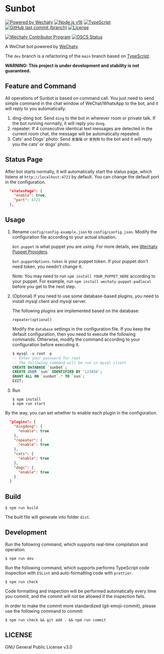 # Sunbot

[![Powered by Wechaty](https://img.shields.io/badge/Powered%20By-Wechaty-brightgreen.svg)](https://github.com/wechaty/wechaty)
[![Node.js v16](https://img.shields.io/badge/node-%3E%3D16-green.svg)](https://nodejs.org/)
[![TypeScript](https://img.shields.io/badge/%3C%2F%3E-TypeScript-blue.svg)](https://www.typescriptlang.org/)
[![GitHub last commit (branch)](https://img.shields.io/github/last-commit/ligen131/Sunbot/dev)](https://github.com/ligen131/Sunbot/tree/dev)
[![License](https://img.shields.io/github/license/ligen131/Sunbot)](https://www.gnu.org/licenses/gpl-3.0.html)

[![Wechaty Contributor Program](https://img.shields.io/badge/Wechaty-Contributor%20Program-green.svg)](https://wechaty.js.org/docs/contributing/)
[![OSCS Status](https://www.oscs1024.com/platform/badge/ligen131/Sunbot.svg?size=small)](https://www.oscs1024.com/project/ligen131/Sunbot?ref=badge_small)

A WeChat bot powered by [WeChaty](https://github.com/wechaty/wechaty).

The `dev` branch is a refactoring of the `main` branch based on [TypeScript](https://www.typescriptlang.org/).

**WARNING: This project is under development and stability is not guaranteed.**

## Feature and Command

All operations of Sunbot is based on command call. You just need to send simple command in the chat window of WeChat/WhatsApp to the bot, and it will reply to you automatically.

1. ding-dong bot: Send `ding` to the bot in wherever room or private talk. If the bot running normally, it will reply you `dong`.
2. repeater: If 4 consecutive identical text messages are detected in the current room chat, the message will be automatically repeated.
3. Cats' and Dogs' photo: Send `发猫猫` or `发狗狗` to the bot and it will reply you the cats' or dogs' photo.

## Status Page

After bot starts normally, it will automatically start the status page, which listens at `http://localhost:4721` by default. You can change the default port in the configuration.

```json
  "statusPage": {
    "enable": true,
    "port": 4721
  },
```

## Usage

1. Rename `config/config-example.json` to `config/config.json`. Modify the configuration file according to your actual situation.  

   `bot.puppet` is what puppet you are using. For more details, see [Wechaty Puppet Providers](https://wechaty.js.org/docs/puppet-providers/).  

   `bot.puppetOptions.token` is your puppet token. If your puppet don't need token, you needn't change it.  

   Note: You may need to run `npm install YOUR_PUPPET_HERE` according to your puppet. For example, run `npm install wechaty-puppet-padlocal` before you get to the next step.

2. (Optional) If you need to use some database-based plugins, you need to install mysql client and mysql server.

   The following plugins are implemented based on the database:

   ```
   repeater(optional)
   ```
   
   Modify the `database` settings in the configuration file. If you keep the default configuration, then you need to execute the following commands. Otherwise, modify the command according to your configuration before executing it.

   ```sql
   $ mysql -u root -p
   -- Enter your password for root
   -- The following command will be run in mysql client
   CREATE DATABASE `sunbot`;
   CREATE USER `sun` IDENTIFIED BY '123456';
   GRANT ALL ON `sunbot`.* TO `sun`;
   EXIT;
   ```

3. Run

   ```shell
   $ npm install
   $ npm run start
   ```

By the way, you can set whether to enable each plugin in the configuration.

```json
  "plugins": {
    "dingdong": {
      "enable": true
    },
    "repeater": {
      "enable": true
    },
    "cats": {
      "enable": true
    },
    "dogs": {
      "enable": true
    }
  }
```

## Build

```shell
$ npm run build
```

The built file will generate into folder `dist`.

## Development

Run the following command, which supports real-time compilation and operation.

```shell
$ npm run dev
```

Run the following command, which supports performs TypeScript code inspection with `ESLint` and auto-formatting code with `prettier`.

```shell
$ npm run check
```

Code formatting and inspection will be performed automatically every time you commit, and the commit will not be allowed if the inspection fails.

In order to make the commit more standardized (git-emoji-commit), please use the following command to commit:

```shell
$ npm run check && git add . && npm run commit
```

## LICENSE

GNU General Public License v3.0
